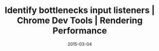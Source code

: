 ---
layout: resource
title:  "Identify bottlenecks input listeners | Chrome Dev Tools | Rendering Performance"
date:   2015-03-04
categories: Rendering-Performance Tools Chrome-Dev-Tools
body-class: no-sidebar
---